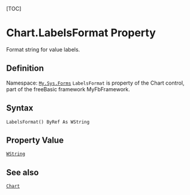 [TOC]
# Chart.LabelsFormat Property
Format string for value labels.
## Definition
Namespace: [`My.Sys.Forms`](My.Sys.Forms.md)
`LabelsFormat` is property of the Chart control, part of the freeBasic framework MyFbFramework.
## Syntax
```freeBasic
LabelsFormat() ByRef As WString
```
## Property Value
[`WString`]("https://www.freebasic.net/wiki/KeyPgWString")
## See also
[`Chart`](Chart.md)
